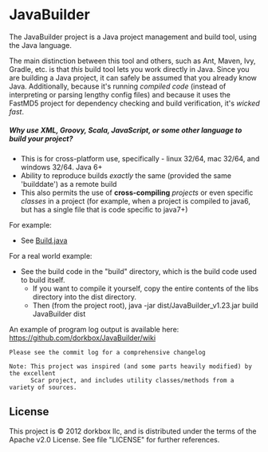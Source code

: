 JavaBuilder
===========

The JavaBuilder project is a Java project management and build tool, using the Java language.

The main distinction between this tool and others, such as Ant, Maven, Ivy, Gradle, etc. is that
*this* build tool lets you work directly in Java. Since you are building a Java project, it can 
safely be assumed that you already know Java. Additionally, because it's running *compiled code*
(instead of interpreting or parsing lengthy config files) and because it uses the FastMD5 project
for dependency checking and build verification, it's *wicked fast*.

#####  Why use XML, Groovy, Scala, JavaScript, or some other language to build your project? 

- This is for cross-platform use, specifically - linux 32/64, mac 32/64, and windows 32/64. Java 6+
- Ability to reproduce builds *exactly* the same (provided the same 'builddate') as a remote build
- This also permits the use of **cross-compiling** *projects* or even specific *classes* in a project (for example, when a project is compiled to java6, but has a single file that is code specific to java7+)

For example:

 - See [Build.java](https://github.com/dorkbox/JavaBuilder/blob/master/src/dorkbox/Build.java)
 
For a real world example:

 - See the build code in the "build" directory, which is the build code used to build itself.    
   - If you want to compile it yourself, copy the entire contents of the libs directory into the dist directory.  
   - Then (from the project root), java -jar dist/JavaBuilder_v1.23.jar build JavaBuilder dist
  
   
An example of program log output is available here: https://github.com/dorkbox/JavaBuilder/wiki  
 
   
```
Please see the commit log for a comprehensive changelog
```
```
Note: This project was inspired (and some parts heavily modified) by the excellent 
      Scar project, and includes utility classes/methods from a variety of sources.
```


<h2>License</h2>

This project is © 2012 dorkbox llc, and is distributed under the terms of the Apache v2.0 License. See file "LICENSE" for further references.
